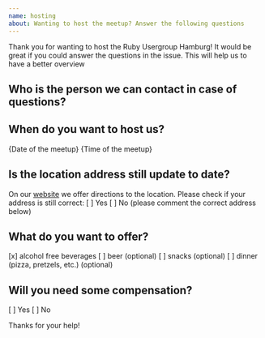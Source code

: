 ```yaml
---
name: hosting
about: Wanting to host the meetup? Answer the following questions
---
```


Thank you for wanting to host the Ruby Usergroup Hamburg!
It would be great if you could answer the questions in the issue. This will help us to have a better overview

## Who is the person we can contact in case of questions?


## When do you want to host us?
{Date of the meetup} {Time of the meetup}

## Is the location address still update to date?
On our [website](https://hamburg.onruby.de/locations) we offer directions to the location. Please check if your address is still correct: 
[ ] Yes
[ ] No (please comment the correct address below)

## What do you want to offer?
[x] alcohol free beverages
[ ] beer (optional)
[ ] snacks (optional) 
[ ] dinner (pizza, pretzels, etc.) (optional)

## Will you need some compensation?
[ ] Yes
[ ] No

Thanks for your help!
